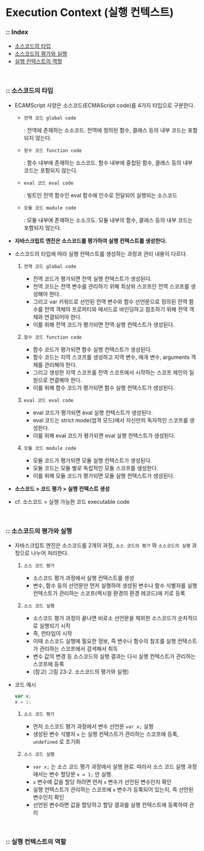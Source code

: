 # Execution Context (실행 컨텍스트)

### :: Index
- [소스코드의 타입](https://github.com/joonsikyang/dev-dots/blob/main/JavaScript/execution_context.md#-%EC%86%8C%EC%8A%A4%EC%BD%94%EB%93%9C%EC%9D%98-%ED%83%80%EC%9E%85)
- [소스코드의 평가와 실행](https://github.com/joonsikyang/dev-dots/blob/main/JavaScript/execution_context.md#-%EC%86%8C%EC%8A%A4%EC%BD%94%EB%93%9C%EC%9D%98-%ED%8F%89%EA%B0%80%EC%99%80-%EC%8B%A4%ED%96%89)
- [실행 컨텍스트의 역할]()

<br />

### :: 소스코드의 타입
- ECAMScript 사양은 소스코드(ECMAScript code)를 4가지 타입으로 구분한다.
    - `전역 코드 global code`

        : 전역에 존재하는 소소코드. 전역에 정의된 함수, 클래스 등의 내부 코드는 포함되지 않는다.

    - `함수 코드 function code`

        : 함수 내부에 존재하는 소스코드. 함수 내부에 중첩된 함수, 클래스 등의 내부 코드는 포함되지 않는다.

    - `eval 코드 eval code`

        : 빌트인 전역 함수인 eval 함수에 인수로 전달되어 실행되는 소스코드

    - `모듈 코드 module code`

        : 모듈 내부에 존재하는 소소크도. 모듈 내부의 함수, 클래스 등의 내부 코드는 포함되지 않는다.

- **자바스크립트 엔진은 소스코드를 평가하여 실행 컨텍스트를 생성한다.**
- 소스코드의 타입에 따라 실행 컨텍스트를 생성하는 과정과 관리 내용이 다르다.
    1. `전역 코드 global code`
        - 전역 코드가 평가되면 전역 실행 컨텍스트가 생성된다.
        - 전역 코드는 전역 변수를 관리하기 위해 최상위 스코프인 전역 스코프를 생성해야 한다.
        - 그리고 var 키워드로 선언된 전역 변수와 함수 선언문으로 정의된 전역 함수를 전역 객체의 프로퍼티와 메서드로 바인딩하고 참조하기 위해 전역 객체와 연결되어야 한다.
        - 이를 위해 전역 코드가 평가되면 전역 실행 컨텍스트가 생성된다.
    
    2. `함수 코드 function code`
        - 함수 코드가 평가되면 함수 실행 컨텍스트가 생성된다.
        - 함수 코드는 지역 스코프를 생성하고 지역 변수, 매개 변수, arguments 객체를 관리해야 한다.
        - 그리고 생성한 지역 스코프를 전역 스코프에서 시작하는 스코프 체인의 일원으로 연결해야 한다.
        - 이를 위해 함수 코드가 평가되면 함수 실행 컨텍스트가 생성된다.
    
    3. `eval 코드 eval code`
        - eval 코드가 평가되면 eval 실행 컨텍스트가 생성된다.
        - eval 코드는 strict mode(엄격 모드)에서 자신만의 독자적인 스코프를 생성한다.
        - 이를 위해 eval 코드가 평가되면 eval 실행 컨텍스트가 생성된다.
    
    4. `모듈 코드 module code`
        - 모듈 코드가 평가되면 모듈 실행 컨텍스트가 생성된다.
        - 모듈 코드는 모듈 별로 독립적인 모듈 스코프를 생성한다.
        - 이를 위해 모듈 코드가 평가되면 모듈 실행 컨텍스트가 생성된다.
- **소스코드 > 코드 평가 > 실행 컨텍스트 생성**
- cf. 소스코드 = 실행 가능한 코드 executable code

<br />

### :: 소스코드의 평가와 실행
- 자바스크립트 엔진은 소스코드를 2개의 과정, `소스 코드의 평가` 와 `소스코드의 실행` 과정으로 나누어 처리한다.
    1. `소스 코드 평가`
        - 소스코드 평가 과정에서 실행 컨텍스트를 생성
        - 변수, 함수 등의 선언문만 먼저 실행하여 생성된 변수나 함수 식별자를 실행 컨텍스트가 관리하는 스코프(렉시컬 환경의 환경 레코드)에 키로 등록
    
    2. `소스 코드 실행`
        - 소스코드 평가 과정이 끝나면 비로소 선언문을 제외한 소스코드가 순차적으로 실행되기 시작
        - 즉, 런타임이 시작
        - 이때 소스코드 실행에 필요한 정보, 즉 변수나 함수의 참조를 실행 컨텍스트가 관리하는 스코프에서 검색해서 취득
        - 변수 값의 변경 등 소스코드의 실행 결과는 다시 실행 컨텍스트가 관리하는 스코프에 등록
        - (참고) 그림 23-2. 소스코드의 평가와 실행)

- 코드 예시

    ```jsx
    var x;
    x = 1;
    ```

    1. `소스 코드 평가`
        - 먼저 소스코드 평가 과정에서 변수 선언문 `var x;` 실행
        - 생성된 변수 식별자 `x` 는 실행 컨텍스트가 관리하는 스코프에 등록, `undefined` 로 초기화
    
    2. `소스 코드 실행`
        - `var x;` 는 소스 코드 평가 과정에서 실행 완료. 따라서 소스 코드 실행 과정에서는 변수 할당문 `x = 1;` 만 실행.
        - `x` 변수에 값을 할당 하려면 먼저 `x` 변수가 선언된 변수인지 확인
        - 실행 컨텍스트가 관리하는 스코프에 `x` 변수가 등록되어 있는지, 즉 선언된 변수인지 확인
        - 선언된 변수라면 값을 할당하고 할당 결과를 실행 컨텍스트에 등록하여 관리

<br />

### :: 실행 컨텍스트의 역할


<br />
